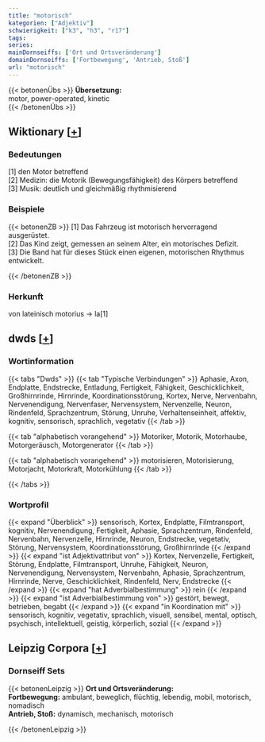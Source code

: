 ```yaml
---
title: "motorisch"
kategorien: ["Adjektiv"]
schwierigkeit: ["k3", "h3", "r17"]
tags:
series:
mainDornseiffs: ['Ort und Ortsveränderung']
domainDornseiffs: ['Fortbewegung', 'Antrieb, Stoß']
url: "motorisch"
---
```


{{< betonenÜbs >}}
**Übersetzung:**  
motor, power-operated, kinetic  
{{< /betonenÜbs >}}

## Wiktionary [[+](https://de.wiktionary.org/wiki/motorisch)]

### Bedeutungen
[1] den Motor betreffend  
[2] Medizin: die Motorik (Bewegungsfähigkeit) des Körpers betreffend  
[3] Musik: deutlich und gleichmäßig rhythmisierend  

### Beispiele
{{< betonenZB >}}
[1] Das Fahrzeug ist motorisch hervorragend ausgerüstet.  
[2] Das Kind zeigt, gemessen an seinem Alter, ein motorisches Defizit.  
[3] Die Band hat für dieses Stück einen eigenen, motorischen Rhythmus entwickelt.  

{{< /betonenZB >}}
### Herkunft
von lateinisch motorius → la[1]  



## dwds [[+](https://www.dwds.de/wb/motorisch)]

### Wortinformation
{{< tabs "Dwds" >}}
{{< tab "Typische Verbindungen" >}}
Aphasie, Axon, Endplatte, Endstrecke, Entladung, Fertigkeit, Fähigkeit, Geschicklichkeit, Großhirnrinde, Hirnrinde, Koordinationsstörung, Kortex, Nerve, Nervenbahn, Nervenendigung, Nervenfaser, Nervensystem, Nervenzelle, Neuron, Rindenfeld, Sprachzentrum, Störung, Unruhe, Verhaltenseinheit, affektiv, kognitiv, sensorisch, sprachlich, vegetativ
{{< /tab >}}

{{< tab "alphabetisch vorangehend" >}}
Motoriker, Motorik, Motorhaube, Motorgeräusch, Motorgenerator
{{< /tab >}}

{{< tab "alphabetisch vorangehend" >}}
motorisieren, Motorisierung, Motorjacht, Motorkraft, Motorkühlung
{{< /tab >}}

{{< /tabs >}}

### Wortprofil
{{< expand "Überblick" >}} sensorisch, Kortex, Endplatte, Filmtransport, kognitiv, Nervenendigung, Fertigkeit, Aphasie, Sprachzentrum, Rindenfeld, Nervenbahn, Nervenzelle, Hirnrinde, Neuron, Endstrecke, vegetativ, Störung, Nervensystem, Koordinationsstörung, Großhirnrinde {{< /expand >}}
{{< expand "ist Adjektivattribut von" >}} Kortex, Nervenzelle, Fertigkeit, Störung, Endplatte, Filmtransport, Unruhe, Fähigkeit, Neuron, Nervenendigung, Nervensystem, Nervenbahn, Aphasie, Sprachzentrum, Hirnrinde, Nerve, Geschicklichkeit, Rindenfeld, Nerv, Endstrecke {{< /expand >}}
{{< expand "hat Adverbialbestimmung" >}} rein {{< /expand >}}
{{< expand "ist Adverbialbestimmung von" >}} gestört, bewegt, betrieben, begabt {{< /expand >}}
{{< expand "in Koordination mit" >}} sensorisch, kognitiv, vegetativ, sprachlich, visuell, sensibel, mental, optisch, psychisch, intellektuell, geistig, körperlich, sozial {{< /expand >}}

## Leipzig Corpora [[+](https://corpora.uni-leipzig.de/en/res?word=motorisch&corpusId=deu_newscrawl-public_2018)]

### Dornseiff Sets
{{< betonenLeipzig >}}
**Ort und Ortsveränderung:**  
**Fortbewegung:** ambulant, beweglich, flüchtig, lebendig, mobil, motorisch, nomadisch  
**Antrieb, Stoß:** dynamisch, mechanisch, motorisch  

{{< /betonenLeipzig >}}
